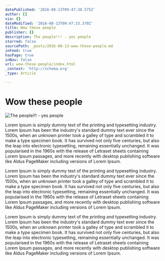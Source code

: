 ```yaml
---
datePublished: '2016-08-13T09:47:38.575Z'
author: []
via: {}
dateModified: '2016-08-13T09:47:33.370Z'
title: Wow these people
publisher: {}
description: The people!!! - yes people
starred: false
sourcePath: _posts/2016-08-13-wow-these-people.md
inFeed: true
hasPage: true
inNav: false
url: wow-these-people/index.html
_context: 'http://schema.org'
_type: Article

---
```

# Wow these people
![The people!!! - yes people](https://the-grid-user-content.s3-us-west-2.amazonaws.com/4f9bed71-6395-460f-b813-ba29f58307a0.jpg)

Lorem Ipsum is simply dummy text of the printing and typesetting industry. Lorem Ipsum has been the industry's standard dummy text ever since the 1500s, when an unknown printer took a galley of type and scrambled it to make a type specimen book. It has survived not only five centuries, but also the leap into electronic typesetting, remaining essentially unchanged. It was popularised in the 1960s with the release of Letraset sheets containing Lorem Ipsum passages, and more recently with desktop publishing software like Aldus PageMaker including versions of Lorem Ipsum.

Lorem Ipsum is simply dummy text of the printing and typesetting industry. Lorem Ipsum has been the industry's standard dummy text ever since the 1500s, when an unknown printer took a galley of type and scrambled it to make a type specimen book. It has survived not only five centuries, but also the leap into electronic typesetting, remaining essentially unchanged. It was popularised in the 1960s with the release of Letraset sheets containing Lorem Ipsum passages, and more recently with desktop publishing software like Aldus PageMaker including versions of Lorem Ipsum.

Lorem Ipsum is simply dummy text of the printing and typesetting industry. Lorem Ipsum has been the industry's standard dummy text ever since the 1500s, when an unknown printer took a galley of type and scrambled it to make a type specimen book. It has survived not only five centuries, but also the leap into electronic typesetting, remaining essentially unchanged. It was popularised in the 1960s with the release of Letraset sheets containing Lorem Ipsum passages, and more recently with desktop publishing software like Aldus PageMaker including versions of Lorem Ipsum.